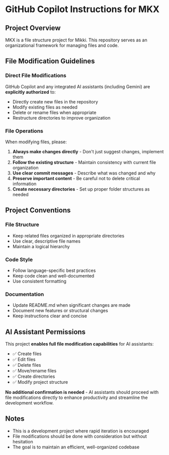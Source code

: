 # GitHub Copilot Instructions for MKX

## Project Overview
MKX is a file structure project for Mikki. This repository serves as an organizational framework for managing files and code.

## File Modification Guidelines

### Direct File Modifications
GitHub Copilot and any integrated AI assistants (including Gemini) are **explicitly authorized** to:
- Directly create new files in the repository
- Modify existing files as needed
- Delete or rename files when appropriate
- Restructure directories to improve organization

### File Operations
When modifying files, please:
1. **Always make changes directly** - Don't just suggest changes, implement them
2. **Follow the existing structure** - Maintain consistency with current file organization
3. **Use clear commit messages** - Describe what was changed and why
4. **Preserve important content** - Be careful not to delete critical information
5. **Create necessary directories** - Set up proper folder structures as needed

## Project Conventions

### File Structure
- Keep related files organized in appropriate directories
- Use clear, descriptive file names
- Maintain a logical hierarchy

### Code Style
- Follow language-specific best practices
- Keep code clean and well-documented
- Use consistent formatting

### Documentation
- Update README.md when significant changes are made
- Document new features or structural changes
- Keep instructions clear and concise

## AI Assistant Permissions

This project **enables full file modification capabilities** for AI assistants:
- ✅ Create files
- ✅ Edit files
- ✅ Delete files
- ✅ Move/rename files
- ✅ Create directories
- ✅ Modify project structure

**No additional confirmation is needed** - AI assistants should proceed with file modifications directly to enhance productivity and streamline the development workflow.

## Notes
- This is a development project where rapid iteration is encouraged
- File modifications should be done with consideration but without hesitation
- The goal is to maintain an efficient, well-organized codebase
